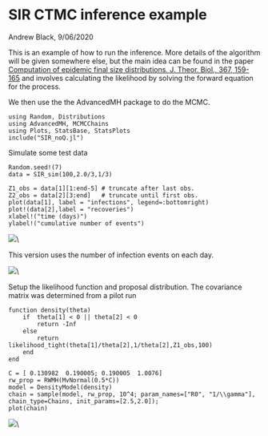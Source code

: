 

# SIR CTMC inference example

Andrew Black, 9/06/2020

This is an example of how to run the inference. More details of the algorithm
will be given somewhere else, but the main idea can be found in the paper [Computation of epidemic final size distributions.
J. Theor. Biol., 367, 159-165](https://dx.doi.org/10.1016/j.jtbi.2014.11.029)
and involves calculating the likelihood by solving the forward equation for the process. 

We then use the the AdvancedMH package to do the MCMC. 

~~~~{.julia}
using Random, Distributions
using AdvancedMH, MCMCChains
using Plots, StatsBase, StatsPlots
include("SIR_noQ.jl")
~~~~~~~~~~~~~


Simulate some test data
~~~~{.julia}
Random.seed!(7)
data = SIR_sim(100,2.0/3,1/3)

Z1_obs = data[1][1:end-5] # truncate after last obs.
Z2_obs = data[2][3:end]   # truncate until first obs.
plot(data[1], label = "infections", legend=:bottomright)
plot!(data[2],label = "recoveries")
xlabel!("time (days)")
ylabel!("cumulative number of events")
~~~~~~~~~~~~~


![](figures/SIR_examples_2_1.png)\ 




This version uses the number of infection events on each day.

![](figures/SIR_examples_3_1.png)\ 




Setup the likelihood function and proposal distribution. 
The covariance matrix was determined from a pilot run

~~~~{.julia}
function density(theta)
    if  theta[1] < 0 || theta[2] < 0
        return -Inf
    else
        return likelihood_tight(theta[1]/theta[2],1/theta[2],Z1_obs,100)
    end
end

C = [ 0.130982  0.190005; 0.190005  1.0076]
rw_prop = RWMH(MvNormal(0.5*C))
model = DensityModel(density)
chain = sample(model, rw_prop, 10^4; param_names=["R0", "1/\\gamma"], chain_type=Chains, init_params=[2.5,2.0]);
plot(chain)
~~~~~~~~~~~~~


![](figures/SIR_examples_4_1.png)\ 

